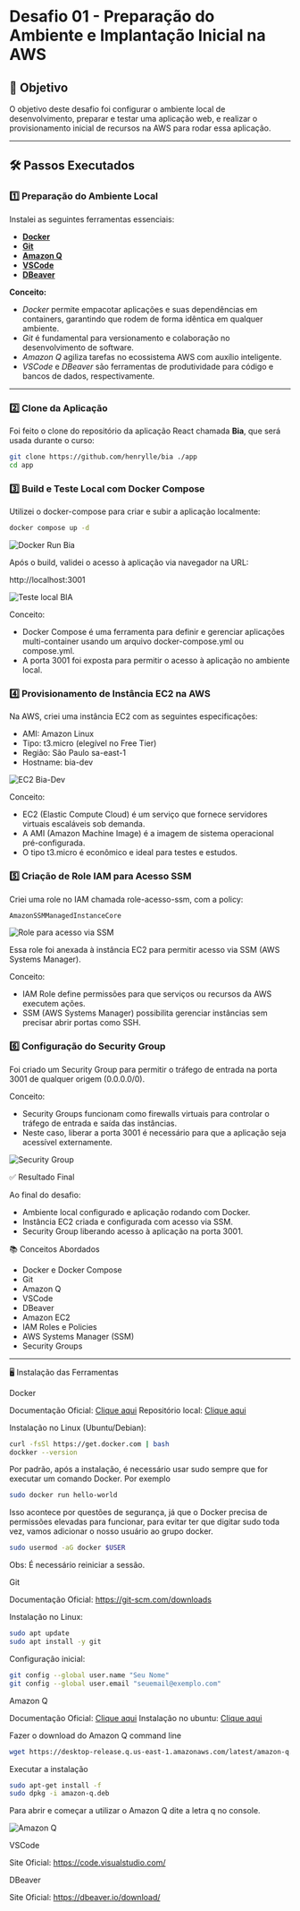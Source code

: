 # Desafio 01 - Preparação do Ambiente e Implantação Inicial na AWS

## 🎯 Objetivo
O objetivo deste desafio foi configurar o ambiente local de desenvolvimento, preparar e testar uma aplicação web, e realizar o provisionamento inicial de recursos na AWS para rodar essa aplicação.

---

## 🛠️ Passos Executados

### 1️⃣ Preparação do Ambiente Local
Instalei as seguintes ferramentas essenciais:

- [**Docker**](#docker)  
- [**Git**](#git)  
- [**Amazon Q**](#amazon-q)  
- [**VSCode**](#vscode)  
- [**DBeaver**](#dbeaver)  

**Conceito:**  
- *Docker* permite empacotar aplicações e suas dependências em containers, garantindo que rodem de forma idêntica em qualquer ambiente.  
- *Git* é fundamental para versionamento e colaboração no desenvolvimento de software.  
- *Amazon Q* agiliza tarefas no ecossistema AWS com auxílio inteligente.  
- *VSCode* e *DBeaver* são ferramentas de produtividade para código e bancos de dados, respectivamente.

---

### 2️⃣ Clone da Aplicação
Foi feito o clone do repositório da aplicação React chamada **Bia**, que será usada durante o curso:

```bash
git clone https://github.com/henrylle/bia ./app
cd app
```

### 3️⃣ Build e Teste Local com Docker Compose

Utilizei o docker-compose para criar e subir a aplicação localmente:

```bash
docker compose up -d

```
![Docker Run Bia](./Assets/docker-run-bia.png)

Após o build, validei o acesso à aplicação via navegador na URL:

http://localhost:3001

![Teste local BIA](./Assets/teste-bia.png)


Conceito:

- Docker Compose é uma ferramenta para definir e gerenciar aplicações multi-container usando um arquivo docker-compose.yml ou compose.yml.
- A porta 3001 foi exposta para permitir o acesso à aplicação no ambiente local.

### 4️⃣ Provisionamento de Instância EC2 na AWS

Na AWS, criei uma instância EC2 com as seguintes especificações:

- AMI: Amazon Linux
- Tipo: t3.micro (elegível no Free Tier)
- Região: São Paulo sa-east-1
- Hostname: bia-dev

![EC2 Bia-Dev](./Assets/ec2-bia-dev.png)

Conceito:

- EC2 (Elastic Compute Cloud) é um serviço que fornece servidores virtuais escaláveis sob demanda.
- A AMI (Amazon Machine Image) é a imagem de sistema operacional pré-configurada.
- O tipo t3.micro é econômico e ideal para testes e estudos.

### 5️⃣ Criação de Role IAM para Acesso SSM

Criei uma role no IAM chamada role-acesso-ssm, com a policy:

```bash
AmazonSSMManagedInstanceCore
```

![Role para acesso via SSM](./Assets/role-acesso-ssm.png)


Essa role foi anexada à instância EC2 para permitir acesso via SSM (AWS Systems Manager).

Conceito:

- IAM Role define permissões para que serviços ou recursos da AWS executem ações.
- SSM (AWS Systems Manager) possibilita gerenciar instâncias sem precisar abrir portas como SSH.

### 6️⃣ Configuração do Security Group

Foi criado um Security Group para permitir o tráfego de entrada na porta 3001 de qualquer origem (0.0.0.0/0).

Conceito:

- Security Groups funcionam como firewalls virtuais para controlar o tráfego de entrada e saída das instâncias.
- Neste caso, liberar a porta 3001 é necessário para que a aplicação seja acessível externamente.

![Security Group](./Assets/security-group.png)


✅ Resultado Final

Ao final do desafio:

- Ambiente local configurado e aplicação rodando com Docker.
- Instância EC2 criada e configurada com acesso via SSM.
- Security Group liberando acesso à aplicação na porta 3001.

📚 Conceitos Abordados

- Docker e Docker Compose
- Git
- Amazon Q
- VSCode
- DBeaver
- Amazon EC2
- IAM Roles e Policies
- AWS Systems Manager (SSM)
- Security Groups

<hr>

🖥️ Instalação das Ferramentas

<a id="docker"></a>Docker

Documentação Oficial: [Clique aqui](https://docs.docker.com/get-docker/)
Repositório local: [Clique aqui](https://github.com/bruno-salmito/Docker/)

Instalação no Linux (Ubuntu/Debian):

```bash
curl -fsSl https://get.docker.com | bash
dockker --version
```

Por padrão, após a instalação, é necessário usar sudo sempre que for executar um comando Docker. Por exemplo
```bash
sudo docker run hello-world
```
Isso acontece por questões de segurança, já que o Docker precisa de permissões elevadas para funcionar, para evitar ter que digitar sudo toda vez, vamos adicionar o nosso usuário ao grupo docker.
```bash
sudo usermod -aG docker $USER
```
Obs: É necessário reiniciar a sessão.


<a id="git"></a>Git

Documentação Oficial: https://git-scm.com/downloads

Instalação no Linux:
```bash
sudo apt update
sudo apt install -y git
```

Configuração inicial:
```bash
git config --global user.name "Seu Nome"
git config --global user.email "seuemail@exemplo.com"
```

<a id="amazon-q"></a>Amazon Q

Documentação Oficial: [Clique aqui](https://docs.aws.amazon.com/amazonq/)
Instalação no ubuntu: [Clique aqui](https://docs.aws.amazon.com/amazonq/latest/qdeveloper-ug/command-line-installing.html#command-line-installing-ubuntu)

Fazer o download do Amazon Q command line
```bash
wget https://desktop-release.q.us-east-1.amazonaws.com/latest/amazon-q.deb
```

Executar a instalação
```bash
sudo apt-get install -f
sudo dpkg -i amazon-q.deb
```
Para abrir e começar a utilizar o Amazon Q dite a letra q no console.

![Amazon Q](./Assets/amazonQ.png)

<a id="vscode"></a>VSCode

Site Oficial: https://code.visualstudio.com/


<a id="dbeaver"></a>DBeaver

Site Oficial: https://dbeaver.io/download/

